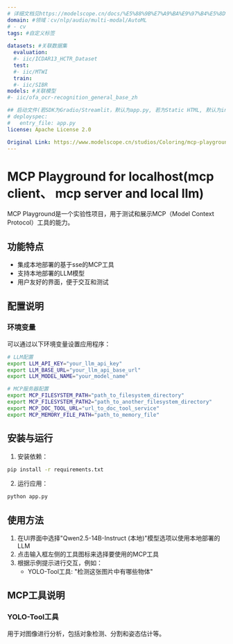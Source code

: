```yaml
---
# 详细文档见https://modelscope.cn/docs/%E5%88%9B%E7%A9%BA%E9%97%B4%E5%8D%A1%E7%89%87
domain: #领域：cv/nlp/audio/multi-modal/AutoML
# - cv
tags: #自定义标签
  -
datasets: #关联数据集
  evaluation:
  #- iic/ICDAR13_HCTR_Dataset
  test:
  #- iic/MTWI
  train:
  #- iic/SIBR
models: #关联模型
#- iic/ofa_ocr-recognition_general_base_zh

## 启动文件(若SDK为Gradio/Streamlit，默认为app.py, 若为Static HTML, 默认为index.html)
# deployspec:
#   entry_file: app.py
license: Apache License 2.0

Original Link: https://www.modelscope.cn/studios/Coloring/mcp-playground.git
---
```


# MCP Playground for localhost(mcp client、 mcp server and local llm)

MCP Playground是一个实验性项目，用于测试和展示MCP（Model Context Protocol）工具的能力。

## 功能特点

- 集成本地部署的基于sse的MCP工具
- 支持本地部署的LLM模型
- 用户友好的界面，便于交互和测试

## 配置说明

### 环境变量

可以通过以下环境变量设置应用程序：

```bash
# LLM配置
export LLM_API_KEY="your_llm_api_key"
export LLM_BASE_URL="your_llm_api_base_url"
export LLM_MODEL_NAME="your_model_name"

# MCP服务器配置
export MCP_FILESYSTEM_PATH="path_to_filesystem_directory"
export MCP_FILESYSTEM_PATH2="path_to_another_filesystem_directory"
export MCP_DOC_TOOL_URL="url_to_doc_tool_service"
export MCP_MEMORY_FILE_PATH="path_to_memory_file"
```

## 安装与运行

1. 安装依赖：

```bash
pip install -r requirements.txt
```

2. 运行应用：

```bash
python app.py
```

## 使用方法

1. 在UI界面中选择"Qwen2.5-14B-Instruct (本地)"模型选项以使用本地部署的LLM
2. 点击输入框左侧的工具图标来选择要使用的MCP工具
3. 根据示例提示进行交互，例如：
   - YOLO-Tool工具: "检测这张图片中有哪些物体"

## MCP工具说明

### YOLO-Tool工具

用于对图像进行分析，包括对象检测、分割和姿态估计等。

